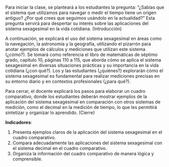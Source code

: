 Para iniciar la clase, se planteará a los estudiantes la pregunta: “¿Sabías que el sistema que utilizamos para navegar o medir el tiempo tiene un origen antiguo? ¿Por qué crees que seguimos usándolo en la actualidad?” Esta pregunta servirá para despertar su interés sobre las aplicaciones del sistema sexagesimal en la vida cotidiana. (Introducción)

A continuación, se explicará el uso del sistema sexagesimal en áreas como la navegación, la astronomía y la geografía, utilizando el pizarrón para anotar ejemplos de cálculos y mediciones que utilizan este sistema (¿cómo?). Se tomará como referencia el libro de matemáticas de séptimo grado, capítulo 10, páginas 110 a 115, que aborda cómo se aplica el sistema sexagesimal en diversas situaciones prácticas y su importancia en la vida cotidiana (¿con qué?). Los y las estudiantes (¿quiénes?) explorarán cómo el sistema sexagesimal es fundamental para realizar mediciones precisas en su entorno diario y en contextos profesionales (¿para qué?).

Para cerrar, el docente explicará los pasos para elaborar un cuadro comparativo, donde los estudiantes deberán mostrar ejemplos de la aplicación del sistema sexagesimal en comparación con otros sistemas de medición, como el decimal en la medición de tiempo, lo que les permitirá sintetizar y organizar lo aprendido. (Cierre)

**Indicadores**:

1. Presenta ejemplos claros de la aplicación del sistema sexagesimal en el cuadro comparativo.
2. Compara adecuadamente las aplicaciones del sistema sexagesimal con el sistema decimal en el cuadro comparativo.
3. Organiza la información del cuadro comparativo de manera lógica y comprensible.